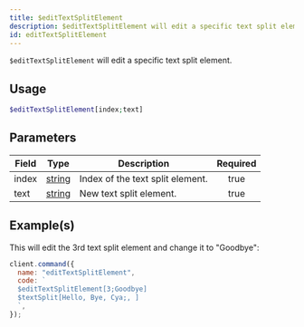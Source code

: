 ```yaml
---
title: $editTextSplitElement
description: $editTextSplitElement will edit a specific text split element.
id: editTextSplitElement
---
```


`$editTextSplitElement` will edit a specific text split element.

## Usage

```php
$editTextSplitElement[index;text]
```

## Parameters

| Field | Type                                                                                              | Description                      | Required |
| ----- | ------------------------------------------------------------------------------------------------- | -------------------------------- | :------: |
| index | [string](https://developer.mozilla.org/en-US/docs/Web/JavaScript/Reference/Global_Objects/String) | Index of the text split element. |   true   |
| text  | [string](https://developer.mozilla.org/en-US/docs/Web/JavaScript/Reference/Global_Objects/String) | New text split element.          |   true   |

## Example(s)

This will edit the 3rd text split element and change it to "Goodbye":

```javascript
client.command({
  name: "editTextSplitElement",
  code: `
  $editTextSplitElement[3;Goodbye]
  $textSplit[Hello, Bye, Cya;, ]
  `,
});
```

